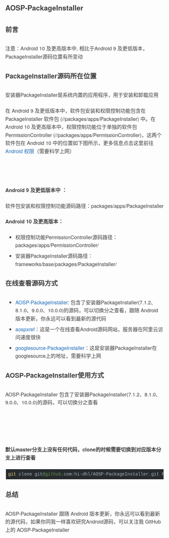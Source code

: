 <div class="output_wrapper" id="output_wrapper_id" style="font-size: 16px; color: rgb(62, 62, 62); line-height: 1.6; word-spacing: 0px; letter-spacing: 0px; font-family: 'Helvetica Neue', Helvetica, 'Hiragino Sans GB', 'Microsoft YaHei', Arial, sans-serif;"><h2 id="haosppackageinstaller" style="color: inherit; line-height: inherit; padding: 0px; margin: 1.5em 0px; font-weight: bold; font-size: 1.4em;"><span style="font-size: inherit; color: inherit; line-height: inherit; margin: 0px; padding: 0px;">AOSP-PackageInstaller</span></h2>
<h3 id="h" style="color: inherit; line-height: inherit; padding: 0px; margin: 1.5em 0px; font-weight: bold; font-size: 1.3em;"><span style="font-size: inherit; color: inherit; line-height: inherit; margin: 0px; padding: 0px;">前言</span></h3>
<p style="font-size: inherit; color: inherit; line-height: inherit; padding: 0px; margin: 1.5em 0px;">注意：Android 10 及更高版本中, 相比于Android 9 及更低版本，PackageInstaller源码位置有所变动</p>
<h3 id="hpackageinstaller" style="color: inherit; line-height: inherit; padding: 0px; margin: 1.5em 0px; font-weight: bold; font-size: 1.3em;"><span style="font-size: inherit; color: inherit; line-height: inherit; margin: 0px; padding: 0px;">PackageInstaller源码所在位置</span></h3>
<p style="font-size: inherit; color: inherit; line-height: inherit; padding: 0px; margin: 1.5em 0px;">安装器PackageInstaller是系统内置的应用程序，用于安装和卸载应用<br></p>
<p style="font-size: inherit; color: inherit; line-height: inherit; padding: 0px; margin: 1.5em 0px;">在 Android 9 及更低版本中，软件包安装和权限控制功能包含在 PackageInstaller 软件包 (//packages/apps/PackageInstaller) 中。在 Android 10 及更高版本中，权限控制功能位于单独的软件包 PermissionController (//packages/apps/PermissionController)，这两个软件包在 Android 10 中的位置如下图所示，更多信息点击这里前往<a href="https://source.android.google.cn/devices/tech/config?hl=zh-cn" style="font-size: inherit; line-height: inherit; margin: 0px; padding: 0px; text-decoration: none; color: rgb(30, 107, 184); overflow-wrap: break-word;">Android 权限</a>（需要科学上网）<br></p>
<figure style="font-size: inherit; color: inherit; line-height: inherit; margin: 0px; padding: 0px;"><img src="http://cdn.51git.cn/2020-02-25-15825131880109.jpg" alt="" title="" style="font-size: inherit; color: inherit; line-height: inherit; padding: 0px; display: block; margin: 0px auto; max-width: 100%;"><figcaption style="line-height: inherit; margin: 0px; padding: 0px; margin-top: 10px; text-align: center; color: rgb(153, 153, 153); font-size: 0.7em;"></figcaption></figure>
<p style="font-size: inherit; color: inherit; line-height: inherit; padding: 0px; margin: 1.5em 0px;"><br></p>
<p style="font-size: inherit; color: inherit; line-height: inherit; padding: 0px; margin: 1.5em 0px;"><strong style="font-size: inherit; color: inherit; line-height: inherit; margin: 0px; padding: 0px; font-weight: bold;">Android 9 及更低版本中 ：</strong></p>
<p style="font-size: inherit; color: inherit; line-height: inherit; padding: 0px; margin: 1.5em 0px;">软件包安装和权限控制功能源码路径：packages/apps/PackageInstaller</p>
<p style="font-size: inherit; color: inherit; line-height: inherit; padding: 0px; margin: 1.5em 0px;"><strong style="font-size: inherit; color: inherit; line-height: inherit; margin: 0px; padding: 0px; font-weight: bold;">Android 10 及更高版本：</strong></p>
<ul style="font-size: inherit; color: inherit; line-height: inherit; margin: 0px; padding: 0px; padding-left: 32px; list-style-type: disc;">
<li style="font-size: inherit; color: inherit; line-height: inherit; margin: 0px; padding: 0px; margin-bottom: 0.5em;"><span style="font-size: inherit; color: inherit; line-height: inherit; margin: 0px; padding: 0px;">权限控制功能PermissionController源码路径：packages/apps/PermissionController/</span></li>
<li style="font-size: inherit; color: inherit; line-height: inherit; margin: 0px; padding: 0px; margin-bottom: 0.5em;"><span style="font-size: inherit; color: inherit; line-height: inherit; margin: 0px; padding: 0px;">安装器PackageInstaller源码路径：frameworks/base/packages/PackageInstaller/</span></li>
</ul>
<h3 id="h-1" style="color: inherit; line-height: inherit; padding: 0px; margin: 1.5em 0px; font-weight: bold; font-size: 1.3em;"><span style="font-size: inherit; color: inherit; line-height: inherit; margin: 0px; padding: 0px;">在线查看源码方式</span></h3>
<ul style="font-size: inherit; color: inherit; line-height: inherit; margin: 0px; padding: 0px; padding-left: 32px; list-style-type: disc;">
<li style="font-size: inherit; color: inherit; line-height: inherit; margin: 0px; padding: 0px; margin-bottom: 0.5em;"><a href="https://github.com/hi-dhl/AOSP-PackageInstaller/tree/android-10.0.0_r14" style="font-size: inherit; line-height: inherit; margin: 0px; padding: 0px; text-decoration: none; color: rgb(30, 107, 184); overflow-wrap: break-word;">AOSP-PackageInstaller</a>: 包含了安装器PackageInstaller(7.1.2、8.1.0、9.0.0、10.0.0)的源码，可以切换分之查看，跟随 Android 版本更新，你永远可以看到最新的源代码</li>
<li style="font-size: inherit; color: inherit; line-height: inherit; margin: 0px; padding: 0px; margin-bottom: 0.5em;"><a href="http://aospxref.com/" style="font-size: inherit; line-height: inherit; margin: 0px; padding: 0px; text-decoration: none; color: rgb(30, 107, 184); overflow-wrap: break-word;">aospxref</a>：这是一个在线查看Android源码网站，服务器在阿里云访问速度很快</li>
<li style="font-size: inherit; color: inherit; line-height: inherit; margin: 0px; padding: 0px; margin-bottom: 0.5em;"><a href="https://android.googlesource.com/platform/frameworks/base/+/refs/tags/android-10.0.0_r14/packages/PackageInstaller/" style="font-size: inherit; line-height: inherit; margin: 0px; padding: 0px; text-decoration: none; color: rgb(30, 107, 184); overflow-wrap: break-word;">googlesource-PackageInstaller</a>：这是安装器PackageInstaller在googlesource上的地址，需要科学上网</li>
</ul>
<h3 id="haosppackageinstaller-1" style="color: inherit; line-height: inherit; padding: 0px; margin: 1.5em 0px; font-weight: bold; font-size: 1.3em;"><span style="font-size: inherit; color: inherit; line-height: inherit; margin: 0px; padding: 0px;">AOSP-PackageInstaller使用方式</span></h3>
<p style="font-size: inherit; color: inherit; line-height: inherit; padding: 0px; margin: 1.5em 0px;">AOSP-PackageInstaller 包含了安装器PackageInstaller(7.1.2、8.1.0、9.0.0、10.0.0)的源码，可以切换分之查看<br><br></p><figure style="font-size: inherit; color: inherit; line-height: inherit; margin: 0px; padding: 0px;"><img src="http://cdn.51git.cn/2020-02-25-15826027274098.jpg" alt="" title="" style="font-size: inherit; color: inherit; line-height: inherit; padding: 0px; display: block; margin: 0px auto; max-width: 100%;"><figcaption style="line-height: inherit; margin: 0px; padding: 0px; margin-top: 10px; text-align: center; color: rgb(153, 153, 153); font-size: 0.7em;"></figcaption></figure>
<p style="font-size: inherit; color: inherit; line-height: inherit; padding: 0px; margin: 1.5em 0px;"><br></p>
<p style="font-size: inherit; color: inherit; line-height: inherit; padding: 0px; margin: 1.5em 0px;"><strong style="font-size: inherit; color: inherit; line-height: inherit; margin: 0px; padding: 0px; font-weight: bold;">默认master分支上没有任何代码，clone的时候需要切换到对应版本分支上进行查看</strong></p>
<pre style="font-size: inherit; color: inherit; line-height: inherit; margin: 0px; padding: 0px;"><code class="hljs nginx" style="overflow-wrap: break-word; margin: 0px 2px; line-height: 18px; font-size: 14px; font-weight: normal; word-spacing: 0px; letter-spacing: 0px; font-family: Consolas, Inconsolata, Courier, monospace; border-radius: 0px; color: rgb(169, 183, 198); background: rgb(40, 43, 46); overflow-x: auto; padding: 0.5em; white-space: pre !important; word-wrap: normal !important; word-break: normal !important; overflow: auto !important; display: -webkit-box !important;"><span class="hljs-attribute" style="font-size: inherit; line-height: inherit; margin: 0px; padding: 0px; color: rgb(238, 220, 112); word-wrap: inherit !important; word-break: inherit !important;">git</span>&nbsp;clone&nbsp;git<span class="hljs-variable" style="font-size: inherit; line-height: inherit; margin: 0px; padding: 0px; color: rgb(98, 151, 85); word-wrap: inherit !important; word-break: inherit !important;">@github</span>.com:hi-dhl/AOSP-PackageInstaller.git&nbsp;PackageInstaller&nbsp;&nbsp;-b&nbsp;android-<span class="hljs-number" style="font-size: inherit; line-height: inherit; margin: 0px; padding: 0px; color: rgb(174, 135, 250); word-wrap: inherit !important; word-break: inherit !important;">10</span>.<span class="hljs-number" style="font-size: inherit; line-height: inherit; margin: 0px; padding: 0px; color: rgb(174, 135, 250); word-wrap: inherit !important; word-break: inherit !important;">0</span>.0_r14<br></code></pre>
<h3 id="h-2" style="color: inherit; line-height: inherit; padding: 0px; margin: 1.5em 0px; font-weight: bold; font-size: 1.3em;"><span style="font-size: inherit; color: inherit; line-height: inherit; margin: 0px; padding: 0px;">总结</span></h3>
<p style="font-size: inherit; color: inherit; line-height: inherit; padding: 0px; margin: 1.5em 0px;">AOSP-PackageInstaller 跟随 Android 版本更新，你永远可以看到最新的源代码，如果你同我一样喜欢研究Android源码，可以关注我 GitHub 上的 AOSP-PackageInstaller</p></div>